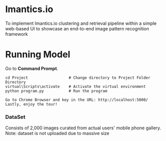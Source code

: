 # Imantics.io
To implement Imantics.io clustering and retrieval pipeline within a simple web-based UI to showcase an end-to-end image pattern recognition framework

# Running Model
Go to __Command Prompt__.

```shell
cd Project                  # Change directory to Project Folder Directory
virtual\Scripts\activate    # Activate the virtual environment
python program.py           # Run the program

Go to Chrome Browser and key in the URL: http://localhost:5000/
Lastly, enjoy the tour!
```

### DataSet

Consists of 2,000 images curated from actual users' mobile phone gallery. <br />
Note: dataset is not uploaded due to massive size
